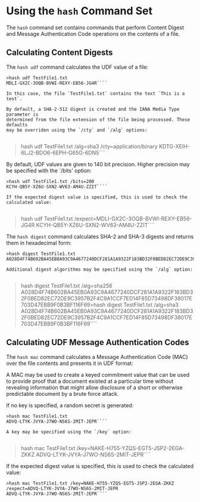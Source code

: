 # Using the `hash` Command Set

The `hash` command set contains commands that perform Content Digest and 
Message Authentication Code operations on the contents of a file.

## Calculating Content Digests

The `hash udf`  command calculates the UDF value of a file:


````
>hash udf TestFile1.txt
MDLI-GX2C-3OQB-BVWI-REXY-EB56-JG4R````

In this case, the file `TestFile1.txt` contains the text `This is a test`.

By default, a SHA-2-512 digest is created and the IANA Media Type parameter is
determined from the file extension of the file being processed. These defaults
may be overriden using the `/cty` and `/alg` options:


````
>hash udf TestFile1.txt /alg=sha3 /cty=application/binary
KDTG-XEIH-6LJ2-BDO6-6EPH-G65G-6DN5````

By default, UDF values are given to 140 bit precision. Higher precision may be
specified with the `/bits' option:


````
>hash udf TestFile1.txt /bits=200
KCYH-QB5Y-XZ6U-SXN2-WV63-AM4U-ZZIT````

If the expected digest value is specified, this is used to check the calculated value:


````
>hash udf TestFile1.txt /expect=MDLI-GX2C-3OQB-BVWI-REXY-EB56-JG4R
KCYH-QB5Y-XZ6U-SXN2-WV63-AM4U-ZZIT````

The `hash digest`  command calculates SHA-2 and SHA-3 digests and
returns them in hexadecimal form:


````
>hash digest TestFile1.txt
A028D4F74B602BA45EB0A93C9A4677240DCF281A1A9322F183BD32F0BED82EC72DE9C3957B2F4C9A1CCF7ED14F85D73498DF38017E703D47EBB9F0B3BF116F69````

Additional digest algorithms may be specified using the `/alg` option:


````
>hash digest TestFile1.txt /alg=sha256
A028D4F74B602BA45EB0A93C9A4677240DCF281A1A9322F183BD32F0BED82EC72DE9C3957B2F4C9A1CCF7ED14F85D73498DF38017E703D47EBB9F0B3BF116F69>hash digest TestFile1.txt /alg=sha3
A028D4F74B602BA45EB0A93C9A4677240DCF281A1A9322F183BD32F0BED82EC72DE9C3957B2F4C9A1CCF7ED14F85D73498DF38017E703D47EBB9F0B3BF116F69````

## Calculating UDF Message Authentication Codes

The `hash mac` command calculates a Message Authentication Code (MAC)
over the file contents and presents it in UDF format:

A MAC may be used to create a keyed commitment value that can be used to provide
proof that a document existed at a particular time without revealing information 
that might allow disclosure of a short or otherwise predictable document by a 
brute force attack.

If no key is specified, a random secret is generated:


````
>hash mac TestFile1.txt
ADVQ-LTYK-JVYA-J7WO-NS6S-2MIT-JEPR````

A key may be specified using the `/key` option:


````
>hash mac TestFile1.txt /key=NAKE-H755-YZQS-EGT5-JSP2-2EGA-ZKKZ
ADVQ-LTYK-JVYA-J7WO-NS6S-2MIT-JEPR````

If the expected digest value is specified, this is used to check the calculated value:



````
>hash mac TestFile1.txt /key=NAKE-H755-YZQS-EGT5-JSP2-2EGA-ZKKZ /expect=ADVQ-LTYK-JVYA-J7WO-NS6S-2MIT-JEPR
ADVQ-LTYK-JVYA-J7WO-NS6S-2MIT-JEPR````


